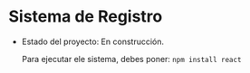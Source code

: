 <h1> Sistema de Registro</h1>

- Estado del proyecto: En construcción.

  Para ejecutar ele sistema, debes poner:
  ```npm install react```
